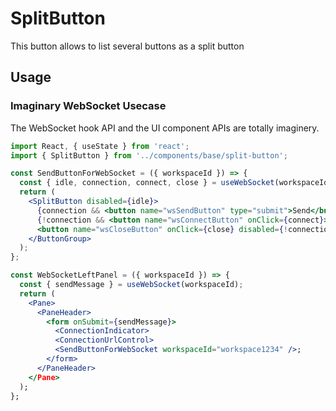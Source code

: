# SplitButton

This button allows to list several buttons as a split button

## Usage

### Imaginary WebSocket Usecase

The WebSocket hook API and the UI component APIs are totally imaginery.

```jsx
import React, { useState } from 'react';
import { SplitButton } from '../components/base/split-button';

const SendButtonForWebSocket = ({ workspaceId }) => {
  const { idle, connection, connect, close } = useWebSocket(workspaceId);
  return (
    <SplitButton disabled={idle}>
      {connection && <button name="wsSendButton" type="submit">Send</button>}
      {!connection && <button name="wsConnectButton" onClick={connect}>Connect</button>}
      <button name="wsCloseButton" onClick={close} disabled={!connection}>Close</button>
    </ButtonGroup>
  );
};

const WebSocketLeftPanel = ({ workspaceId }) => {
  const { sendMessage } = useWebSocket(workspaceId);
  return (
    <Pane>
      <PaneHeader>
        <form onSubmit={sendMessage}>
          <ConnectionIndicator>
          <ConnectionUrlControl>
          <SendButtonForWebSocket workspaceId="workspace1234" />;        
        </form>
      </PaneHeader>
    </Pane>
  );
};
```
